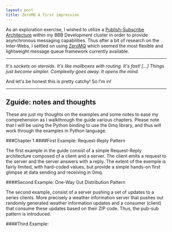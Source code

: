 ```yaml
---
layout: post
title: ZeroMQ A first impression
---
```


As an exploration exercise, I wished to utilize a [Publish-Subscribe Architecture](http://en.wikipedia.org/wiki/Publish%E2%80%93subscribe_pattern) within my BBB Development cluster in order to provide asynchronous messaging capabilities. Thus after a bit of research on the Inter-Webs, I settled on using [ZeroMQ](http://zeromq.org/) which seemed the most flexible and lightweight message queue framework currently available. 

---
*It's sockets on steroids. It's like mailboxes with routing. It's fast! [...] Things just become simpler. Complexity goes away. It opens the mind.*

And let's be honest this is pretty catchy! So I'm in!

---

## Zguide: notes and thoughts

These are just my thoughts on the examples and some notes to ease my comprehension as I walkthrough the guide various chapters. Please note that I will be using the Python binding to use the 0mq library, and thus will work through the examples in Python language.

###Chapter 1
####First Example: Request-Reply Pattern 

The first example in the guide consist of a simple Request-Reply architecture composed of a client and a server. The client emits a request to the server and the server answers with a reply. The extent of the exemple is fairly limited, with hard-coded values, but provide a simple hands-on first glimpse at data sending and receiving in 0mq.

####Second Example: One-Way Out Distribution Pattern

The second example, consist of a server pushing a set of updates to a series clients. More precisely a weather information server that pushes out randomly generated weather information updates and a consumer (client) that consume these updates based on their ZIP code. Thus, the pub-sub pattern is introduced.

####Third Example: 